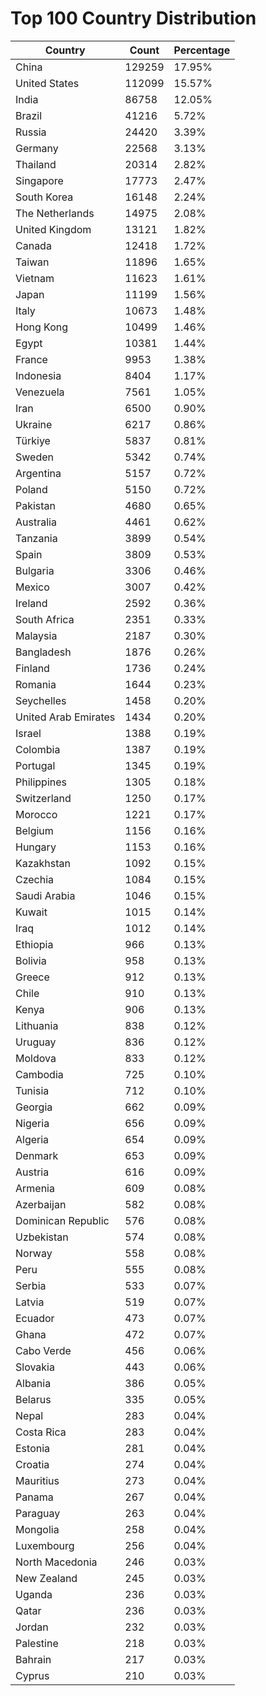 # Top 100 Country Distribution
| Country | Count | Percentage |
|----|----|----|
| China | 129259 | 17.95% |
| United States | 112099 | 15.57% |
| India | 86758 | 12.05% |
| Brazil | 41216 | 5.72% |
| Russia | 24420 | 3.39% |
| Germany | 22568 | 3.13% |
| Thailand | 20314 | 2.82% |
| Singapore | 17773 | 2.47% |
| South Korea | 16148 | 2.24% |
| The Netherlands | 14975 | 2.08% |
| United Kingdom | 13121 | 1.82% |
| Canada | 12418 | 1.72% |
| Taiwan | 11896 | 1.65% |
| Vietnam | 11623 | 1.61% |
| Japan | 11199 | 1.56% |
| Italy | 10673 | 1.48% |
| Hong Kong | 10499 | 1.46% |
| Egypt | 10381 | 1.44% |
| France | 9953 | 1.38% |
| Indonesia | 8404 | 1.17% |
| Venezuela | 7561 | 1.05% |
| Iran | 6500 | 0.90% |
| Ukraine | 6217 | 0.86% |
| Türkiye | 5837 | 0.81% |
| Sweden | 5342 | 0.74% |
| Argentina | 5157 | 0.72% |
| Poland | 5150 | 0.72% |
| Pakistan | 4680 | 0.65% |
| Australia | 4461 | 0.62% |
| Tanzania | 3899 | 0.54% |
| Spain | 3809 | 0.53% |
| Bulgaria | 3306 | 0.46% |
| Mexico | 3007 | 0.42% |
| Ireland | 2592 | 0.36% |
| South Africa | 2351 | 0.33% |
| Malaysia | 2187 | 0.30% |
| Bangladesh | 1876 | 0.26% |
| Finland | 1736 | 0.24% |
| Romania | 1644 | 0.23% |
| Seychelles | 1458 | 0.20% |
| United Arab Emirates | 1434 | 0.20% |
| Israel | 1388 | 0.19% |
| Colombia | 1387 | 0.19% |
| Portugal | 1345 | 0.19% |
| Philippines | 1305 | 0.18% |
| Switzerland | 1250 | 0.17% |
| Morocco | 1221 | 0.17% |
| Belgium | 1156 | 0.16% |
| Hungary | 1153 | 0.16% |
| Kazakhstan | 1092 | 0.15% |
| Czechia | 1084 | 0.15% |
| Saudi Arabia | 1046 | 0.15% |
| Kuwait | 1015 | 0.14% |
| Iraq | 1012 | 0.14% |
| Ethiopia | 966 | 0.13% |
| Bolivia | 958 | 0.13% |
| Greece | 912 | 0.13% |
| Chile | 910 | 0.13% |
| Kenya | 906 | 0.13% |
| Lithuania | 838 | 0.12% |
| Uruguay | 836 | 0.12% |
| Moldova | 833 | 0.12% |
| Cambodia | 725 | 0.10% |
| Tunisia | 712 | 0.10% |
| Georgia | 662 | 0.09% |
| Nigeria | 656 | 0.09% |
| Algeria | 654 | 0.09% |
| Denmark | 653 | 0.09% |
| Austria | 616 | 0.09% |
| Armenia | 609 | 0.08% |
| Azerbaijan | 582 | 0.08% |
| Dominican Republic | 576 | 0.08% |
| Uzbekistan | 574 | 0.08% |
| Norway | 558 | 0.08% |
| Peru | 555 | 0.08% |
| Serbia | 533 | 0.07% |
| Latvia | 519 | 0.07% |
| Ecuador | 473 | 0.07% |
| Ghana | 472 | 0.07% |
| Cabo Verde | 456 | 0.06% |
| Slovakia | 443 | 0.06% |
| Albania | 386 | 0.05% |
| Belarus | 335 | 0.05% |
| Nepal | 283 | 0.04% |
| Costa Rica | 283 | 0.04% |
| Estonia | 281 | 0.04% |
| Croatia | 274 | 0.04% |
| Mauritius | 273 | 0.04% |
| Panama | 267 | 0.04% |
| Paraguay | 263 | 0.04% |
| Mongolia | 258 | 0.04% |
| Luxembourg | 256 | 0.04% |
| North Macedonia | 246 | 0.03% |
| New Zealand | 245 | 0.03% |
| Uganda | 236 | 0.03% |
| Qatar | 236 | 0.03% |
| Jordan | 232 | 0.03% |
| Palestine | 218 | 0.03% |
| Bahrain | 217 | 0.03% |
| Cyprus | 210 | 0.03% |
